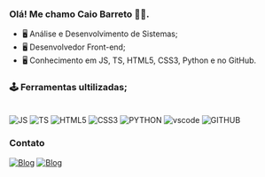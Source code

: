 ### Olá! Me chamo Caio Barreto 👋🏽.

- 🖥️ Análise e Desenvolvimento de Sistemas;
- 🖥️ Desenvolvedor Front-end;
- 🖥️ Conhecimento em JS, TS, HTML5, CSS3, Python e no GitHub.

### 🕹️ Ferramentas ultilizadas;

<div style="display: inline_block"><br/>
        <img align="center" alt ="JS" src= "https://img.shields.io/badge/JavaScript-F7DF1E?style=for-the-badge&logo=javascript&logoColor=black"/>
        <img align="center" alt ="TS" src= "https://img.shields.io/badge/TypeScript-007ACC?style=for-the-badge&logo=typescript&logoColor=white"/>
        <img align="center" alt ="HTML5" src= "https://img.shields.io/badge/HTML5-E34F26?style=for-the-badge&logo=html5&logoColor=white"/>
        <img align="center" alt ="CSS3" src= "https://img.shields.io/badge/CSS3-1572B6?style=for-the-badge&logo=css3&logoColor=white"/>
        <img align="center" alt ="PYTHON" src= "https://img.shields.io/badge/Python-14354C?style=for-the-badge&logo=python&logoColor=white"/>
        <img align="center" alt ="vscode" src= "https://img.shields.io/badge/Visual_Studio_Code-0078D4?style=for-the-badge&logo=visual%20studio%20code&logoColor=white"/>
        <img align="center" alt ="GITHUB" src= "https://img.shields.io/badge/GitHub-100000?style=for-the-badge&logo=github&logoColor=white"/>
</div>



### Contato 

[![Blog](https://img.shields.io/badge/LinkedIn-0077B5?style=for-the-badge&logo=linkedin&logoColor=white
)](https://www.linkedin.com/in/caio-b-5181a2230/)
[![Blog](https://img.shields.io/badge/GitHub-100000?style=for-the-badge&logo=github&logoColor=white
)](https://github.com/barretodev1/)




